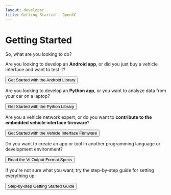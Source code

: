 ```yaml
---
layout: developer
title: Getting Started - OpenXC
---
```


<div class="page-header">
    <h1>Getting Started</h1>
</div>

So, what are you looking to do?

Are you looking to develop an **Android app**, or did you just buy a vehicle
interface and want to test it?

<a href="/android/getting-started.html">
<button type="button" class="btn btn-primary btn-lg getting-started">
Get Started with the Android Library
</button>
</a>

Are you looking to develop an **Python app**, or you want to analyze data from
your car on a laptop?

<a href="/python/getting-started.html">
<button type="button" class="btn btn-success btn-lg getting-started">
Get Started with the Python Library
</button>
</a>

Are you a vehicle network expert, or do you want to **contribute to the embedded
vehicle interface firmware**?

<a href="/firmware/advanced-intro.html">
<button type="button" class="btn btn-info btn-lg getting-started">
Get Started with the Vehicle Interface Firmware
</button>
</a>

Do you want to create an app or tool in another programming language or
development environment?

<a href="https://github.com/openxc/openxc-message-format">
<button type="button" class="btn btn-primary btn-lg getting-started">
Read the VI Output Format Specs
</button>
</a>

If you're not sure what you want, try the step-by-step guide for setting
everything up:

<a href="/getting-started/step-by-step.html">
<button type="button" class="btn btn-primary btn-lg getting-started">
Step-by-step Getting Started Guide
</button>
</a>
